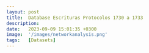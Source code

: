 ```yaml
---
layout: post
title:  Database Escrituras Protocolos 1730 a 1733
description: 
date:   2023-09-09 15:01:35 +0300
image:  '/images/networkanalysis.png'
tags:   [Datasets]
---
```

